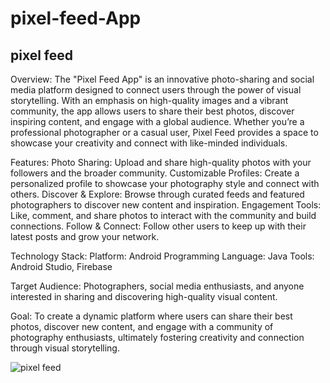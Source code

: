 # pixel-feed-App

<H2> pixel feed </h2>

Overview:
The "Pixel Feed App" is an innovative photo-sharing and social media platform designed to connect users through the power of visual storytelling. With an emphasis on high-quality images and a vibrant community, the app allows users to share their best photos, discover inspiring content, and engage with a global audience. Whether you’re a professional photographer or a casual user, Pixel Feed provides a space to showcase your creativity and connect with like-minded individuals.

Features:
Photo Sharing: Upload and share high-quality photos with your followers and the broader community.
Customizable Profiles: Create a personalized profile to showcase your photography style and connect with others.
Discover & Explore: Browse through curated feeds and featured photographers to discover new content and inspiration.
Engagement Tools: Like, comment, and share photos to interact with the community and build connections.
Follow & Connect: Follow other users to keep up with their latest posts and grow your network.

Technology Stack:
Platform: Android
Programming Language: Java
Tools: Android Studio, Firebase

Target Audience:
Photographers, social media enthusiasts, and anyone interested in sharing and discovering high-quality visual content.

Goal:
To create a dynamic platform where users can share their best photos, discover new content, and engage with a community of photography enthusiasts, ultimately fostering creativity and connection through visual storytelling.

![pixel feed](https://github.com/user-attachments/assets/552c4926-3223-4721-8d74-16547a49ba18)

